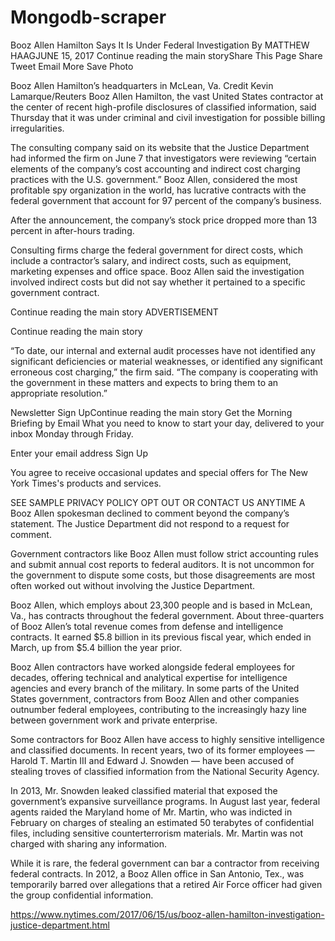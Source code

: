 # Mongodb-scraper
Booz Allen Hamilton Says It Is Under Federal Investigation
By MATTHEW HAAGJUNE 15, 2017
Continue reading the main storyShare This Page
Share
Tweet
Email
More
Save
Photo

Booz Allen Hamilton’s headquarters in McLean, Va. Credit Kevin Lamarque/Reuters
Booz Allen Hamilton, the vast United States contractor at the center of recent high-profile disclosures of classified information, said Thursday that it was under criminal and civil investigation for possible billing irregularities.

The consulting company said on its website that the Justice Department had informed the firm on June 7 that investigators were reviewing “certain elements of the company’s cost accounting and indirect cost charging practices with the U.S. government.” Booz Allen, considered the most profitable spy organization in the world, has lucrative contracts with the federal government that account for 97 percent of the company’s business.

After the announcement, the company’s stock price dropped more than 13 percent in after-hours trading.

Consulting firms charge the federal government for direct costs, which include a contractor’s salary, and indirect costs, such as equipment, marketing expenses and office space. Booz Allen said the investigation involved indirect costs but did not say whether it pertained to a specific government contract.

Continue reading the main story
ADVERTISEMENT

Continue reading the main story

“To date, our internal and external audit processes have not identified any significant deficiencies or material weaknesses, or identified any significant erroneous cost charging,” the firm said. “The company is cooperating with the government in these matters and expects to bring them to an appropriate resolution.”

Newsletter Sign UpContinue reading the main story
Get the Morning Briefing by Email
What you need to know to start your day, delivered to your inbox Monday through Friday.


Enter your email address
 Sign Up

You agree to receive occasional updates and special offers for The New York Times's products and services.

SEE SAMPLE PRIVACY POLICY
OPT OUT OR CONTACT US ANYTIME
A Booz Allen spokesman declined to comment beyond the company’s statement. The Justice Department did not respond to a request for comment.

Government contractors like Booz Allen must follow strict accounting rules and submit annual cost reports to federal auditors. It is not uncommon for the government to dispute some costs, but those disagreements are most often worked out without involving the Justice Department.

Booz Allen, which employs about 23,300 people and is based in McLean, Va., has contracts throughout the federal government. About three-quarters of Booz Allen’s total revenue comes from defense and intelligence contracts. It earned $5.8 billion in its previous fiscal year, which ended in March, up from $5.4 billion the year prior.

Booz Allen contractors have worked alongside federal employees for decades, offering technical and analytical expertise for intelligence agencies and every branch of the military. In some parts of the United States government, contractors from Booz Allen and other companies outnumber federal employees, contributing to the increasingly hazy line between government work and private enterprise.

Some contractors for Booz Allen have access to highly sensitive intelligence and classified documents. In recent years, two of its former employees — Harold T. Martin III and Edward J. Snowden — have been accused of stealing troves of classified information from the National Security Agency.

In 2013, Mr. Snowden leaked classified material that exposed the government’s expansive surveillance programs. In August last year, federal agents raided the Maryland home of Mr. Martin, who was indicted in February on charges of stealing an estimated 50 terabytes of confidential files, including sensitive counterterrorism materials. Mr. Martin was not charged with sharing any information.

While it is rare, the federal government can bar a contractor from receiving federal contracts. In 2012, a Booz Allen office in San Antonio, Tex., was temporarily barred over allegations that a retired Air Force officer had given the group confidential information.

https://www.nytimes.com/2017/06/15/us/booz-allen-hamilton-investigation-justice-department.html
